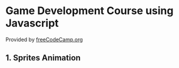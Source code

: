 # Game Development Course using Javascript

Provided by [freeCodeCamp.org](https://www.freecodecamp.org/news/learn-javascript-game-development-full-course/)

## 1. Sprites Animation
